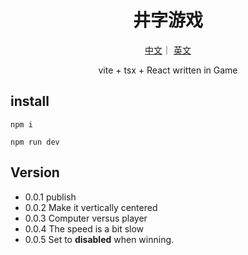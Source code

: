 <h1 align="center">井字游戏</h1>
<div align="center">
<p align="center">
  <a href="./README.md">中文</a>｜
  <a href="./English.md">英文</a>
</p>

vite + tsx + React written in Game 
</div>

## install

```
npm i 

npm run dev
```

## Version

* 0.0.1 publish
* 0.0.2 Make it vertically centered
* 0.0.3 Computer versus player
* 0.0.4 The speed is a bit slow
* 0.0.5 Set to **disabled** when winning.
